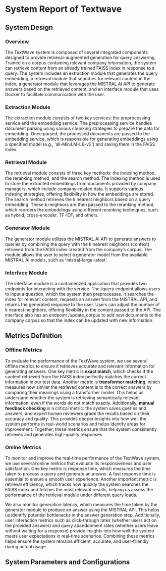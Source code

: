 # System Report of Textwave 

## System Design

### Overview ###

The TextWave system is composed of several integrated components designed to provide retrieval-augmented generation for query answering. Trained on a corpus containing relevant company information, the system can retrieve content from an already trained FAISS index in response to a query. The system includes an extraction module that generates the query embedding, a retrieval module that searches for relevant content in the index, a generator module that leverages the MISTRAL AI API to generate answers based on the retrieved content, and an interface module that uses Docker to facilitate communication with the user.

### Extraction Module ###

The extraction module consists of two key services: the preprocessing service and the embedding service. The preprocessing service handles document parsing using various chunking strategies to prepare the data for embedding. Once parsed, the processed documents are passed to the embedding service, which is responsible for generating embeddings using a specified model (e.g., 'all-MiniLM-L6-v2') and saving them in the FAISS index.

### Retrieval Module ###

The retrieval module consists of three key methods: the indexing method, the reranking method, and the search method. The indexing method is used to store the extracted embeddings from documents provided by company managers, which include company-related data. It supports various indexing strategies, offering flexibility in how the embeddings are stored. The search method retrieves the k nearest neighbors based on a query embedding. These k neighbors are then passed to the reranking method, which reorders the embeddings using different reranking techniques, such as hybrid, cross-encoder, TF-IDF, and others. 

### Generator Module ###

The generator module utilizes the MISTRAL AI API to generate answers to queries by combining the query with the k nearest neighbors (context) retrieved from the FAISS index created from the company’s corpus. The module allows the user to select a generator model from the available MISTRAL AI models, such as 'mistral-large-latest'.

### Interface Module ###

The interface module is a containerized application that provides two endpoints for interacting with the service. The /query endpoint allows users to input a question, which the system then preprocesses. It searches the index for relevant content, requests an answer from the MISTRAL API, and returns the generated response to the user. Users can adjust the number of k nearest neighbors, offering flexibility in the content passed to the API. The interface also has an endpoint /update_corpus to add new documents to the company corpus so that the index can be updated with new information. 

## Metrics Definition

### Offline Metrics ###

To evaluate the performance of the TextWave system, we use several offline metrics to ensure it 
retrieves accurate and relevant information for generating answers. One key metric is **exact match**, 
which checks if the content retrieved from the FAISS index perfectly matches the correct information 
in our test data. Another metric is **transformer matching**, which measures how similar the retrieved 
content is to the correct answers by comparing their meanings using a transformer model. This helps us 
understand whether the system is retrieving semantically relevant information, even if the words do not 
match exactly. Additionally, **manual feedback checking** is a critical metric: the system saves queries 
and answers, and expert human reviewers grade the results based on their accuracy and quality. 
This provides deeper insights into how well the system performs in real-world scenarios and helps 
identify areas for improvement. Together, these metrics ensure that the system consistently retrieves 
and generates high-quality responses.

### Online Metrics ###

To monitor and improve the real-time performance of the TextWave system, we use several online metrics that evaluate its responsiveness and 
user satisfaction. One key metric is response time, which measures the time taken to process a query and generate an answer. A fast response 
time is essential to ensure a smooth user experience. Another important metric is retrieval efficiency, which tracks how quickly the system 
searches the FAISS index and fetches the most relevant results, helping us assess the performance of the retrieval module under different query 
loads.

We also monitor generation latency, which measures the time taken by the generator module to produce an answer using the MISTRAL API. 
This helps us identify potential bottlenecks in the answer generation step. Additionally, user interaction metrics such as click-through 
rates (whether users act on the provided answers) and query abandonment rates (whether users leave without waiting for a response) provide 
insights into how well the system meets user expectations in real-time scenarios. Combining these metrics helps ensure the system remains 
efficient, accurate, and user-friendly during actual usage.

## System Parameters and Configurations


